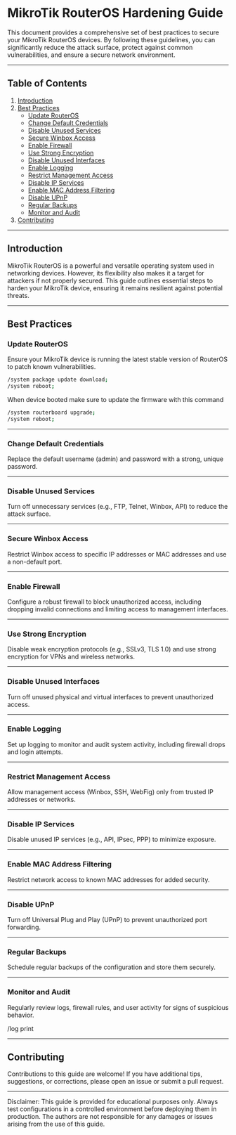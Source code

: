 # MikroTik RouterOS Hardening Guide

This document provides a comprehensive set of best practices to secure your MikroTik RouterOS devices. By following these guidelines, you can significantly reduce the attack surface, protect against common vulnerabilities, and ensure a secure network environment.

---

## Table of Contents
1. [Introduction](#introduction)
2. [Best Practices](#best-practices)
   - [Update RouterOS](#update-routeros)
   - [Change Default Credentials](#change-default-credentials)
   - [Disable Unused Services](#disable-unused-services)
   - [Secure Winbox Access](#secure-winbox-access)
   - [Enable Firewall](#enable-firewall)
   - [Use Strong Encryption](#use-strong-encryption)
   - [Disable Unused Interfaces](#disable-unused-interfaces)
   - [Enable Logging](#enable-logging)
   - [Restrict Management Access](#restrict-management-access)
   - [Disable IP Services](#disable-ip-services)
   - [Enable MAC Address Filtering](#enable-mac-address-filtering)
   - [Disable UPnP](#disable-upnp)
   - [Regular Backups](#regular-backups)
   - [Monitor and Audit](#monitor-and-audit)
3. [Contributing](#contributing)

---

## Introduction
MikroTik RouterOS is a powerful and versatile operating system used in networking devices. However, its flexibility also makes it a target for attackers if not properly secured. This guide outlines essential steps to harden your MikroTik device, ensuring it remains resilient against potential threats.

---

## Best Practices
### Update RouterOS
Ensure your MikroTik device is running the latest stable version of RouterOS to patch known vulnerabilities.

```bash
/system package update download;
/system reboot;
```

When device booted make sure to update the firmware with this command

```bash
/system routerboard upgrade;
/system reboot;
```

---

### Change Default Credentials

Replace the default username (admin) and password with a strong, unique password.

---

### Disable Unused Services

Turn off unnecessary services (e.g., FTP, Telnet, Winbox, API) to reduce the attack surface.  

---

### Secure Winbox Access

Restrict Winbox access to specific IP addresses or MAC addresses and use a non-default port.

---

### Enable Firewall

Configure a robust firewall to block unauthorized access, including dropping invalid connections and limiting access to management interfaces.

---

### Use Strong Encryption

Disable weak encryption protocols (e.g., SSLv3, TLS 1.0) and use strong encryption for VPNs and wireless networks.

---

### Disable Unused Interfaces

Turn off unused physical and virtual interfaces to prevent unauthorized access.

---

### Enable Logging

Set up logging to monitor and audit system activity, including firewall drops and login attempts.

---

### Restrict Management Access

Allow management access (Winbox, SSH, WebFig) only from trusted IP addresses or networks.

---

### Disable IP Services

Disable unused IP services (e.g., API, IPsec, PPP) to minimize exposure.

---

### Enable MAC Address Filtering

Restrict network access to known MAC addresses for added security.
 
---

### Disable UPnP

Turn off Universal Plug and Play (UPnP) to prevent unauthorized port forwarding.
 
---

### Regular Backups

Schedule regular backups of the configuration and store them securely.

---

### Monitor and Audit

Regularly review logs, firewall rules, and user activity for signs of suspicious behavior.

/log print  

---

## Contributing

Contributions to this guide are welcome! If you have additional tips, suggestions, or corrections, please open an issue or submit a pull request.

---


Disclaimer: This guide is provided for educational purposes only. Always test configurations in a controlled environment before deploying them in production. The authors are not responsible for any damages or issues arising from the use of this guide.